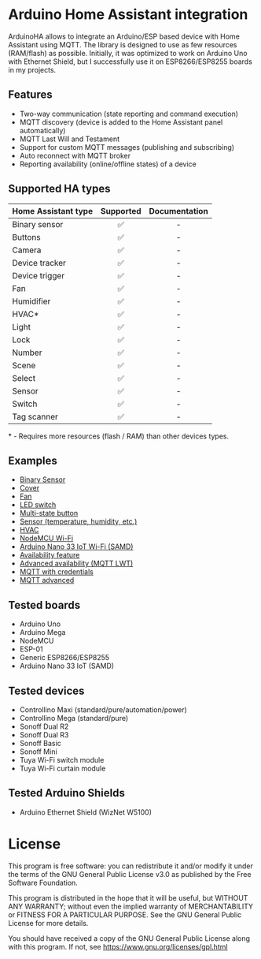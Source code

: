 # Arduino Home Assistant integration

ArduinoHA allows to integrate an Arduino/ESP based device with Home Assistant using MQTT.
The library is designed to use as few resources (RAM/flash) as possible.
Initially, it was optimized to work on Arduino Uno with Ethernet Shield,
but I successfully use it on ESP8266/ESP8255 boards in my projects.

## Features

* Two-way communication (state reporting and command execution)
* MQTT discovery (device is added to the Home Assistant panel automatically)
* MQTT Last Will and Testament
* Support for custom MQTT messages (publishing and subscribing)
* Auto reconnect with MQTT broker
* Reporting availability (online/offline states) of a device

## Supported HA types

| Home Assistant type | Supported | Documentation |
| ------------------- | :-------: | :------: |
| Binary sensor       |     ✅     |     -    |
| Buttons             |     ✅     |     -    |
| Camera              |     ✅     |     -    |
| Device tracker      |     ✅     |     -    |
| Device trigger      |     ✅     |     -    |
| Fan                 |     ✅     |     -    |
| Humidifier          |     ✅     |     -    |
| HVAC\*              |     ✅     |     -    |
| Light               |     ✅     |     -    |
| Lock                |     ✅     |     -    |
| Number              |     ✅     |     -    |
| Scene               |     ✅     |     -    |
| Select              |     ✅     |     -    |
| Sensor              |     ✅     |     -    |
| Switch              |     ✅     |     -    |
| Tag scanner         |     ✅     |     -    |

\* - Requires more resources (flash / RAM) than other devices types.

## Examples

* [Binary Sensor](examples/binary-sensor/binary-sensor.ino)
* [Cover](examples/cover/cover.ino)
* [Fan](examples/fan/fan.ino)
* [LED switch](examples/led-switch/led-switch.ino)
* [Multi-state button](examples/multi-state-button/multi-state-button.ino)
* [Sensor (temperature, humidity, etc.)](examples/sensor/sensor.ino)
* [HVAC](examples/hvac/hvac.ino)
* [NodeMCU Wi-Fi](examples/nodemcu/nodemcu.ino)
* [Arduino Nano 33 IoT Wi-Fi (SAMD)](examples/nano33iot/nano33iot.ino)
* [Availability feature](examples/availability)
* [Advanced availability (MQTT LWT)](examples/advanced-availability/advanced-availability.ino)
* [MQTT with credentials](examples/mqtt-with-credentials/mqtt-with-credentials.ino)
* [MQTT advanced](examples/mqtt-advanced/mqtt-advanced.ino)

## Tested boards

* Arduino Uno
* Arduino Mega
* NodeMCU
* ESP-01
* Generic ESP8266/ESP8255
* Arduino Nano 33 IoT (SAMD)

## Tested devices

* Controllino Maxi (standard/pure/automation/power)
* Controllino Mega (standard/pure)
* Sonoff Dual R2
* Sonoff Dual R3
* Sonoff Basic
* Sonoff Mini
* Tuya Wi-Fi switch module
* Tuya Wi-Fi curtain module

## Tested Arduino Shields

* Arduino Ethernet Shield (WizNet W5100)

# License

This program is free software: you can redistribute it and/or modify it under the terms of the GNU General Public License v3.0 as published by the Free Software Foundation.

This program is distributed in the hope that it will be useful, but WITHOUT ANY WARRANTY; without even the implied warranty of MERCHANTABILITY or FITNESS FOR A PARTICULAR PURPOSE. See the GNU General Public License for more details.

You should have received a copy of the GNU General Public License along with this program. If not, see https://www.gnu.org/licenses/gpl.html

